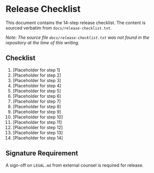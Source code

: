 # Release Checklist

This document contains the 14-step release checklist.
The content is sourced verbatim from `docs/release-checklist.txt`.

*Note: The source file `docs/release-checklist.txt` was not found in the repository at the time of this writing.*

## Checklist

1. [Placeholder for step 1]
2. [Placeholder for step 2]
3. [Placeholder for step 3]
4. [Placeholder for step 4]
5. [Placeholder for step 5]
6. [Placeholder for step 6]
7. [Placeholder for step 7]
8. [Placeholder for step 8]
9. [Placeholder for step 9]
10. [Placeholder for step 10]
11. [Placeholder for step 11]
12. [Placeholder for step 12]
13. [Placeholder for step 13]
14. [Placeholder for step 14]

## Signature Requirement

A sign-off on `LEGAL.md` from external counsel is required for release.
